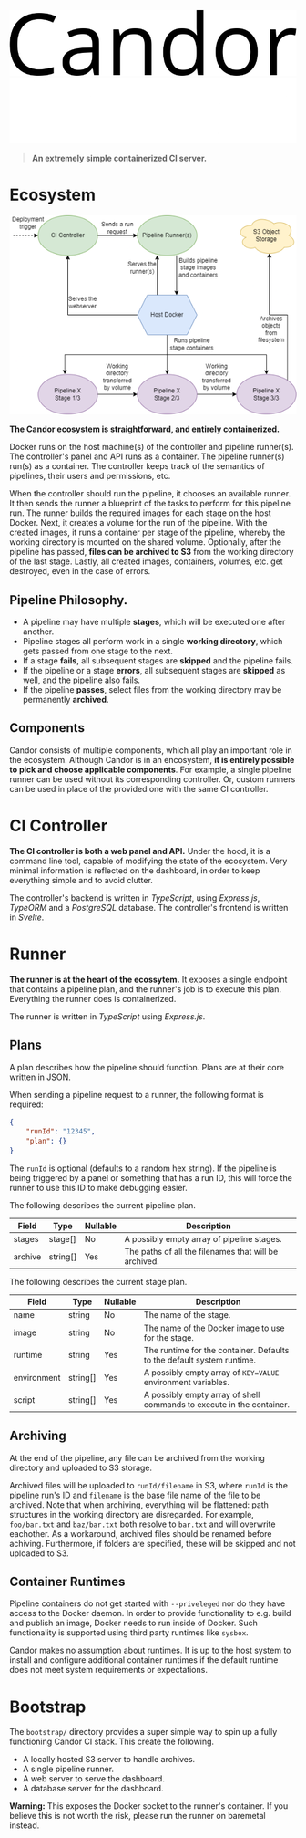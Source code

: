 ![Candor](assets/candor_black.png#gh-light-mode-only)
![Candor](assets/candor_white.png#gh-dark-mode-only)


> **An extremely simple containerized CI server.**

# Ecosystem

![Ecosystem](assets/flowchart.png)

**The Candor ecosystem is straightforward, and entirely containerized.**


Docker runs on the host machine(s) of the controller and pipeline runner(s).
The controller's panel and API runs as a container. 
The pipeline runner(s) run(s) as a container.
The controller keeps track of the semantics of pipelines, their users and permissions, etc.

When the controller should run the pipeline, it chooses an available runner.
It then sends the runner a blueprint of the tasks to perform for this pipeline run.
The runner builds the required images for each stage on the host Docker.
Next, it creates a volume for the run of the pipeline.
With the created images, it runs a container per stage of the pipeline, whereby the working directory is mounted on the shared volume.
Optionally, after the pipeline has passed, **files can be archived to S3** from the working directory of the last stage.
Lastly, all created images, containers, volumes, etc. get destroyed, even in the case of errors.

## Pipeline Philosophy.

- A pipeline may have multiple **stages**, which will be executed one after another.
- Pipeline stages all perform work in a single **working directory**, which gets passed from one stage to the next.
- If a stage **fails**, all subsequent stages are **skipped** and the pipeline fails.
- If the pipeline or a stage **errors**, all subsequent stages are **skipped** as well, and the pipeline also fails.
- If the pipeline **passes**, select files from the working directory may be permanently **archived**.

## Components

Candor consists of multiple components, which all play an important role in the ecosystem.
Although Candor is in an encosystem, **it is entirely possible to pick and choose applicable components**.
For example, a single pipeline runner can be used without its corresponding controller.
Or, custom runners can be used in place of the provided one with the same CI controller.

# CI Controller 

**The CI controller is both a web panel and API.**
Under the hood, it is a command line tool, capable of modifying the state of the ecosystem.
Very minimal information is reflected on the dashboard, in order to keep everything simple and to avoid clutter.

The controller's backend is written in *TypeScript*, using *Express.js*, *TypeORM* and a *PostgreSQL* database.
The controller's frontend is written in *Svelte*.

# Runner

**The runner is at the heart of the ecossytem.**
It exposes a single endpoint that contains a pipeline plan, and the runner's job is to execute this plan.
Everything the runner does is containerized.

The runner is written in *TypeScript* using *Express.js*.

## Plans

A plan describes how the pipeline should function.
Plans are at their core written in JSON.

When sending a pipeline request to a runner, the following format is required:
```json
{
    "runId": "12345",
    "plan": {}
}
```
The `runId` is optional (defaults to a random hex string).
If the pipeline is being triggered by a panel or something that has a run ID, this will force the runner to use this ID to make debugging easier.

The following describes the current pipeline plan.

Field | Type | Nullable | Description
-- | -- | -- | --
stages | stage[] | No | A possibly empty array of pipeline stages.
archive | string[] | Yes | The paths of all the filenames that will be archived.

The following describes the current stage plan.

Field | Type | Nullable | Description
-- | -- | -- | --
name | string | No | The name of the stage.
image | string | No | The name of the Docker image to use for the stage.
runtime | string | Yes | The runtime for the container. Defaults to the default system runtime.
environment | string[] | Yes | A possibly empty array of `KEY=VALUE` environment variables.
script | string[] | Yes | A possibly empty array of shell commands to execute in the container.

## Archiving

At the end of the pipeline, any file can be archived from the working directory and uploaded to S3 storage.

Archived files will be uploaded to `runId/filename` in S3, where `runId` is the pipeline run's ID and `filename` is the base file name of the file to be archived. Note that when archiving, everything will be flattened: path structures in the working directory are disregarded. For example, `foo/bar.txt` and `baz/bar.txt` both resolve to `bar.txt` and will overwrite eachother. As a workaround, archived files should be renamed before achiving. Furthermore, if folders are specified, these will be skipped and not uploaded to S3.

## Container Runtimes

Pipeline containers do not get started with `--priveleged` nor do they have access to the Docker daemon.
In order to provide functionality to e.g. build and publish an image, Docker needs to run inside of Docker.
Such functionality is supported using third party runtimes like `sysbox`. 

Candor makes no assumption about runtimes. 
It is up to the host system to install and configure additional container runtimes if the default runtime does not meet system requirements or expectations.

# Bootstrap

The `bootstrap/` directory provides a super simple way to spin up a fully functioning Candor CI stack. 
This create the following.
- A locally hosted S3 server to handle archives.
- A single pipeline runner.
- A web server to serve the dashboard.
- A database server for the dashboard.

**Warning:** This exposes the Docker socket to the runner's container. 
If you believe this is not worth the risk, please run the runner on baremetal instead.